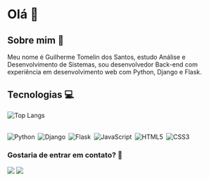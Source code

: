 # Olá 👋

## Sobre mim 👾

Meu nome é Guilherme Tomelin dos Santos, estudo Análise e Desenvolvimento de Sistemas, sou desenvolvedor Back-end com experiência em desenvolvimento web com Python, Django e Flask.

## Tecnologias 💻

![Top Langs](https://github-readme-stats.vercel.app/api/top-langs/?username=Guilherme-Tomelin&layout=donut)
<div style="display: inline_block"><br>
    <img style="margin-right: 3px;" align="center" alt="Python" src="https://img.shields.io/badge/Python-14354C?style=for-the-badge&logo=python&logoColor=white" />
    <img style="margin-right: 3px;" align="center" alt="Django" src="https://img.shields.io/badge/Django-092E20?style=for-the-badge&logo=django&logoColor=white" />
    <img style="margin-right: 3px;" align="center" alt="Flask" src="https://img.shields.io/badge/Flask-000000?style=for-the-badge&logo=flask&logoColor=white" />
    <img style="margin-right: 3px;" align="center" alt="JavaScript" src="https://img.shields.io/badge/javascript-%23323330.svg?style=for-the-badge&logo=javascript&logoColor=%23F7DF1E" />
    <img style="margin-right: 3px;" align="center" alt="HTML5" src="https://img.shields.io/badge/HTML5-E34F26?style=for-the-badge&logo=html5&logoColor=white" />
    <img style="margin-right: 3px;" align="center" alt="CSS3" src="https://img.shields.io/badge/CSS3-1572B6?style=for-the-badge&logo=css3&logoColor=white" />
</div>

### Gostaria de entrar em contato? 💬

<div>
<a href="mailto:guilhermetomelin1998@gmail.com" target="_blank"><img src="https://img.shields.io/badge/Gmail-D14836?style=for-the-badge&logo=gmail&logoColor=white" target="_blank"></a>
<a href="https://www.linkedin.com/in/guilherme-tomelin-dos-santos-1b7a73199/" target="_blank"><img src="https://img.shields.io/badge/LinkedIn-0077B5?style=for-the-badge&logo=linkedin&logoColor=white" target="_blank"></a>
</div>
